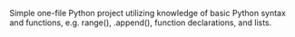Simple one-file Python project utilizing knowledge of basic Python syntax and functions, e.g. range(), .append(), function declarations, and lists.
